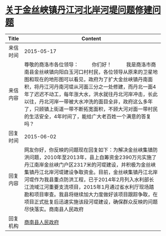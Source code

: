 # <a href="http://www.shangluo.gov.cn/zmhd/ldxxxx.jsp?urltype=leadermail.LeaderMailContentUrl&wbtreeid=1112&leadermailid=3119">关于金丝峡镇丹江河北岸河堤问题修建问题</a>
| Title |                                                                                                                   Content                                                                                                                   |
|:-----:|---------------------------------------------------------------------------------------------------------------------------------------------------------------------------------------------------------------------------------------------|
| 来信时间  | 2015-05-17                                                                                                                                                                                                                                  |
| 来信内容  | 尊敬的商洛市各位领导：          你们好！           我是商洛市商南县金丝峡镇向阳白玉河口村村民，各位领导从原来的卫星地图和现在的地形图可以看见，政府为了扩大金丝峡镇丹南面积，将丹江河丹南河堤从河面三分之一处修建，而丹北一面4年了迟迟不动工，每年涨大水，洪水就往丹北河岸冲击，长此以往，丹北河岸一带被大水冲洗的面目全非，政府这么多年了，只顾镇上街道一带不断拓宽面积，不顾大河对面一带村民的生活安全，4年时间了，能给广大老百姓一个满意的答复吗？      |
| 回复时间  | 2015-06-02                                                                                                                                                                                                                                  |
| 回复内容  | 网友你好，你反映的问题现在回复如下：为解决金丝峡集镇防洪问题，2010年至2013年，县上自筹资金2390万元实施了丹江南岸金丝峡门户区2317米的河堤建设，并积极为金丝峡集镇丹江北岸河堤建设争取资金。目前，金丝峡集镇丹江北岸河堤作为我县重点防洪工程，已于2014年2月列入水利部长江流域江河重要支流项目，2015年1月通过省水利厅现场踏勘和项目审查。我县将继续加大力度做好该项目跟踪争取，在项目正式批复后迅速实施该段河堤建设，确保群众反映的问题尽快落实。商南县人民政府 |
| 回复机构  | <a href="../../categories/agencies/商南县人民政府.md">商南县人民政府</a>                                                                                                                                                                                    |